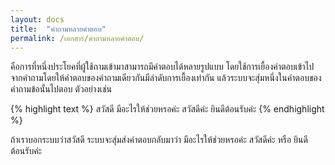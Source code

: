 ```yaml
---
layout: docs
title:  "คำถามหลายคำตอบ"
permalink: /เอกสาร/คำถามหลายคำตอบ/
---
```

คือการที่หนึ่งประโยคที่ผู้ใช้ถามเข้ามาสามารถมีคำตอบได้หลายรูปแบบ โดยใช้การเยื้องคำตอบเข้าไปจากคำถามโดยให้คำตอบของคำถามเดียวกันมีลำดับการเยื้องเท่ากัน แล้วระบบจะสุ่มหนึ่งในคำตอบของคำถามข้อนั้นไปตอบ ตัวอย่างเช่น

{% highlight text %}
สวัสดี
  มีอะไรให้ช่วยหรอค่ะ
  สวัสดีค่ะ
  ยินดีต้อนรับค่ะ
{% endhighlight %}

ถ้าเราบอกระบบว่าสวัสดี ระบบจะสุ่มส่งคำตอบกลับมาว่า มีอะไรให้ช่วยหรอค่ะ สวัสดีค่ะ หรือ ยินดีต้อนรับค่ะ
